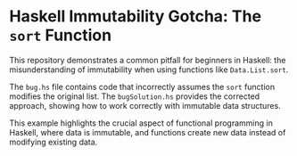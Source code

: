 # Haskell Immutability Gotcha: The `sort` Function

This repository demonstrates a common pitfall for beginners in Haskell: the misunderstanding of immutability when using functions like `Data.List.sort`.

The `bug.hs` file contains code that incorrectly assumes the `sort` function modifies the original list.  The `bugSolution.hs` provides the corrected approach, showing how to work correctly with immutable data structures.

This example highlights the crucial aspect of functional programming in Haskell, where data is immutable, and functions create new data instead of modifying existing data.